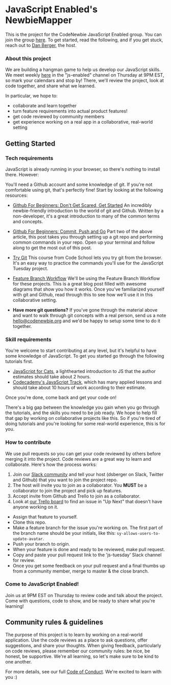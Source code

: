 # JavaScript Enabled's NewbieMapper

This is the project for the CodeNewbie JavaScript Enabled group. You can join the group [here](https://codenewbie.typeform.com/to/uwsWlZ). To get started, read the following, and if you get stuck, reach out to [Dan Berger](http://twitter.com/dsberger), the host.

### About this project

We are building a hangman game to help us develop our JavaScript skills. We meet weekly [here](https://codenewbie.typeform.com/to/uwsWlZ) in the "js-enabled" channel on Thursday at 9PM EST, so mark your calendars and stop by! There, we'll review the project, look at code together, and share what we learned.

In particular, we hope to:

- collaborate and learn together
- turn feature requirements into actual product features!
- get code reviewed by community members
- get experience working on a real app in a collaborative, real-world setting

## Getting Started

### Tech requirements
JavaScript is already running in your browser, so there's nothing to install there. However:

You'll need a Github account and some knowledge of git. If you're not comfortable using git, that's perfectly fine! Start by looking at the following resources:

- [Github For Beginners: Don't Get Scared, Get Started](http://readwrite.com/2013/09/30/understanding-github-a-journey-for-beginners-part-1)
An incredibly newbie-friendly introduction to the world of git and Github. Written by a non-developer, it's a great introduction to many of the common terms and concepts.

- [Github For Beginners: Commit, Push and Go](http://readwrite.com/2013/10/02/github-for-beginners-part-2)
Part two of the above article, this post takes you through setting up a git repo and performing common commands in your repo. Open up your terminal and follow along to get the most out of this post.

- [Try Git](https://try.github.io/levels/1/challenges/1)
This course from Code School lets you try  git from the browser. It's an easy way to practice the commands you'll use for the JavaScript Tuesday project.

- [Feature Branch Workflow](https://www.atlassian.com/git/tutorials/comparing-workflows/feature-branch-workflow)
We'll be using the Feature Branch Workflow for these projects. This is a great blog post filled with awesome diagrams that show you how it works. Once you've familiarized yourself with git and Github, read through this to see how we'll use it in this collaborative setting.

- **Have more git questions?** If you've gone through the material above and want to walk through git concepts with a real person, send us a note <hello@codenewbie.org> and we'd be happy to setup some time to do it together.

### Skill requirements
You're welcome to start contributing at any level, but it's helpful to have some knowledge of JavaScript. To get you started go through the following tutorials first.

- [JavaScript for Cats](http://jsforcats.com/), a lighthearted introduction to JS that the author estimates should take about 2 hours.
- [Codecademy's JavaScript Track](http://www.codecademy.com/en/tracks/javascript), which has many applied lessons and should take about 10 hours of work according to their estimate.

Once you're done, come back and get your code on!

There's a big gap between the knowledge you gain when you go through the tutorials, and the skills you need to be job ready. We hope to help fill that gap by working on collaborative projects like this. So if you're tired of doing tutorials and you're looking for some real-world experience, this is for you.

### How to contribute
We use pull requests so you can get your code reviewed by others before merging it into the project. Code reviews are a great way to learn and collaborate. Here's how the process works:

1. Join our [Slack community][1] and tell your host (dsberger on Slack, Twitter and Github) that you want to join the project repo.
2. The host will invite you to join as a collaborator. You **MUST** be a collaborator to join the project and pick up features.
3. Accept invite from Github and Trello to join as a collaborator.
4. Look at [our Trello board](https://trello.com/b/Y00YIqJm/newbie-mapper-js-enabled) to find an issue in "Up Next" that doesn't have anyone working on it.
- Assign that feature to yourself.
- Clone this repo.
- Make a feature branch for the issue you're working on. The first part of the branch name should be your initials, like this: `sy-allows-users-to-update-avatar`.
- Push your branch to origin.
- When your feature is done and ready to be reviewed, make pull request.
- Copy and paste your pull request link to the 'js-tuesday' Slack channel for review.
- Once you get some feedback on your pull request and a final thumbs up from a community member, merge to master & the close branch.

### Come to JavaScript Enabled!
Join us at 9PM EST on Thursday to review code and talk about the project. Come with questions, code to show, and be ready to share what you're learning!

## Community rules & guidelines
The purpose of this project is to learn by working on a real-world application. Use the code reviews as a place to ask questions, offer suggestions, and share your thoughts. When giving feedback, particularly on code reviews, please remember our community rules: be nice, be honest, be supportive. We're all learning, so let's make sure to be kind to one another.

For more details, see our full [Code of Conduct](http://www.codenewbie.org/blogs/our-code-of-conduct). We're excited to learn with you :)

[1]: https://codenewbie.typeform.com/to/uwsWlZ
